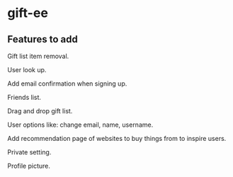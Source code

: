 # gift-ee

## Features to add

Gift list item removal.

User look up.

Add email confirmation when signing up.

Friends list.

Drag and drop gift list.

User options like: change email, name, username.

Add recommendation page of websites to buy things from to inspire users.

Private setting.

Profile picture.
